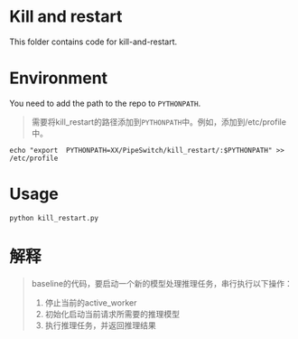 # Kill and restart
This folder contains code for kill-and-restart.

# Environment
You need to add the path to the repo to `PYTHONPATH`.
> 需要将kill_restart的路径添加到```PYTHONPATH```中。例如，添加到/etc/profile 中。
```shell
echo "export  PYTHONPATH=XX/PipeSwitch/kill_restart/:$PYTHONPATH" >> /etc/profile
```
# Usage
```
python kill_restart.py
```
# 解释
> baseline的代码，要启动一个新的模型处理推理任务，串行执行以下操作：
> 1. 停止当前的active_worker
> 2. 初始化启动当前请求所需要的推理模型
> 3. 执行推理任务，并返回推理结果